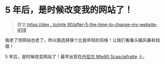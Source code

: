 # 5 年后，是时候改变我的网站了！

> 原文:[https://dev . to/mte 90/after-5-the-time-to-change-my-website-4118](https://dev.to/mte90/after-5-years-it-was-time-to-change-my-website-4118)

我老了但网站也老了，所以我选择换个比我年轻的风格！让我们看看头脑风暴和线框！

5 年后，是时候改变网站了！最早出现在[丹尼尔 Mte90 Scasciafratte](https://daniele.tech/eng) 上。